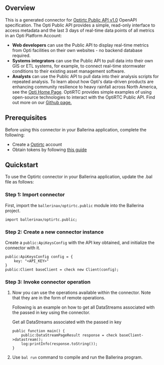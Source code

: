 ## Overview
This is a generated connector for [Optirtc Public API v1.0](https://docs.optirtc.com/api/opti-publicapi-v1.html) OpenAPI specification.
The Opti Public API provides a simple, read-only interface to access metadata and the last 3 days of real-time data points of all metrics in an Opti Platform Account:
* **Web developers** can use the Public API to display real-time metrics from Opti facilities on their own websites - no backend database required.
* **Systems integrators** can use the Public API to pull data into their own GIS or ETL systems, for example, to connect real-time stormwater conditions to their existing asset management software.
* **Analysts** can use the Public API to pull data into their analysis scripts for repeated analysis.
To learn about how Opti's data-driven products are enhancing community resilience to heavy rainfall across North America, see the [Opti Home Page](https://www.optirtc.com).
OptiRTC provides simple examples of using open-source technologies to interact with the OptiRTC Public API. Find out more on our [Github page.](https://github.com/OptiRTC/OptiRTC-API-examples)

## Prerequisites

Before using this connector in your Ballerina application, complete the following:

* Create a [Optirtc](https://www.optirtc.com) account
* Obtain tokens by following [this guide](https://docs.optirtc.com/api/opti-publicapi-v1.html#section/Authentication)
 
## Quickstart

To use the Optirtc connector in your Ballerina application, update the .bal file as follows:

### Step 1: Import connector
First, import the `ballerinax/optirtc.public` module into the Ballerina project.
```ballerina
import ballerinax/optirtc.public;
```

### Step 2: Create a new connector instance
Create a `public:ApiKeysConfig` with the API key obtained, and initialize the connector with it.
```ballerina
public:ApiKeysConfig config = {
    key: "<API_KEY>"
}
public:Client baseClient = check new Client(config);
```

### Step 3: Invoke connector operation
1. Now you can use the operations available within the connector. Note that they are in the form of remote operations.

    Following is an example on how to get all DataStreams associated with the passed in key using the connector.

    Get all DataStreams associated with the passed in key

    ```ballerina
    public function main() {
        public:DataStreamPageResult response = check baseClient->datastream();
        log:printInfo(response.toString());
    }
    ``` 

2. Use `bal run` command to compile and run the Ballerina program.
